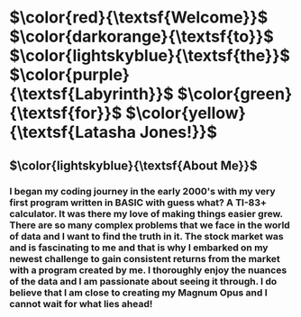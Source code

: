 # $\color{red}{\textsf{Welcome}}$ $\color{darkorange}{\textsf{to}}$ $\color{lightskyblue}{\textsf{the}}$ $\color{purple}{\textsf{Labyrinth}}$ $\color{green}{\textsf{for}}$ $\color{yellow}{\textsf{Latasha Jones!}}$

## $\color{lightskyblue}{\textsf{About Me}}$

### I began my coding journey in the early 2000's with my very first program written in BASIC with guess what? A TI-83+ calculator.  It was there my love of making things easier grew.  There are so many complex problems that we face in the world of data and I want to find the truth in it.  The stock market was and is fascinating to me and that is why I embarked on my newest challenge to gain consistent returns from the market with a program created by me.  I thoroughly enjoy the nuances of the data and I am passionate about seeing it through.  I do believe that I am close to creating my Magnum Opus and I cannot wait for what lies ahead!

